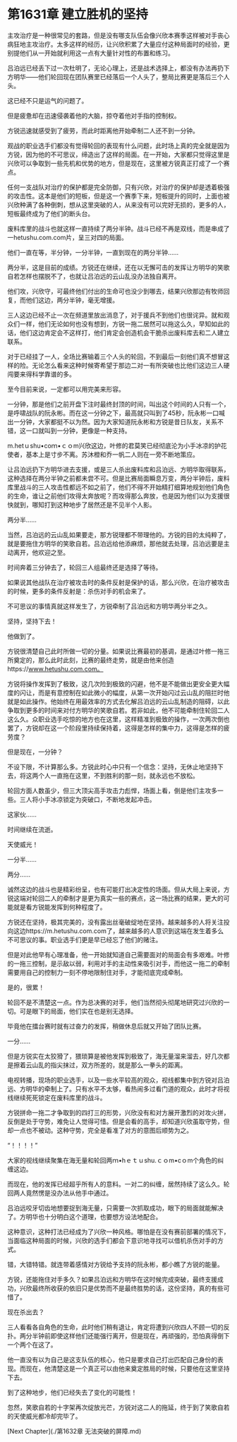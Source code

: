 # 第1631章 建立胜机的坚持

主攻治疗是一种很常见的套路，但是没有哪支队伍会像兴欣本赛季这样被对手丧心病狂地主攻治疗。太多这样的经历，让兴欣积累了大量应付这种局面时的经验，更别提他们从一开始就利用这一点有大量针对性的布置和练习。

吕泊远已经丢下过一次杜明了，无论心理上，还是战术选择上，都没有办法再扔下方明华——他们轮回现在团队赛里已经落后一个人头了，整局比赛更是落后三个人头。

这已经不只是运气的问题了。

但是疲惫却在迅速侵袭着他的大脑，掠夺着他对手指的控制权。

方锐迅速就感受到了疲劳，而此时距离他开始牵制二人还不到一分钟。

观战的职业选手们都没有觉得轮回的表现有什么问题，此时场上真的完全就是因为方锐，因为他的不可思议，缔造出了这样的局面。在一开始，大家都只觉得这里是兴欣可以争取到一些先机和优势的地方，但是现在，这里被方锐真正打成了一个赛点。

任何一支战队对治疗的保护都是完全防御，只有兴欣，对治疗的保护却是透着极强的攻击性。这本是他们的短板，但是这一个赛季下来，短板提升的同时，上面也被兴欣种满了各种倒刺，想从这里突破的人，从来没有可以完好无损的，更多的人，短板最终成为了他们的断头台。

废料库里的战斗也就这样一直持续了两分半钟。战斗已经不再是双线，而是串成了一hetushu.com.com片，呈三对四的局面。

他们一直在等，半分钟，一分半钟，一直到现在的两分半钟……

两分半，这是目前的成绩。方锐还在继续，还在以无懈可击的发挥让方明华的笑歌自若怎样也摆脱不了，也就让吕泊远的云山乱没办法独自离开。

他们攻，兴欣守，可最终他们付出的生命可也没少到哪去，结果兴欣那边有牧师回复，而他们这边，两分半钟，毫无增援。

三人这边已经不止一次在频道里放出消息了，对于援兵不到他们也很诧异。就和观众们一样，他们无论如何也没有想到，方锐一拖二居然可以拖这么久，早知如此的话，他们这边肯定会不这样打，他们肯定会创造机会干脆杀出废料库去和二人建立联系。

对于已经挂了一人，全场比赛输着三个人头的轮回，不到最后一刻他们真不想冒这样的险。无论怎么看来这种时候寄希望于那边二对一有所突破也比他们这边三人硬闯要来得科学靠谱的多。

至今目前来说，一定都可以用完美来形容。

一分钟，那是他们之前开盘下注时最终封顶的时间，叫出这个时间的人只有一个，是呼啸战队的阮永彬。而在这一分钟之下，最高就只叫到了45秒，阮永彬一口喊出一分钟，大家都挺不以为然。因为大家知道阮永彬和方锐是昔日队友，关系不错，这一口就叫到一分钟，更像是一种支持。

m.hetｕshu•coｍ•ｃｏm兴欣这边，叶修的君莫笑已经彻底沦为小手冰凉的护花使者，基本上是寸步不离。苏沐橙和乔一帆二人则在一旁不断地策应。

让吕泊远扔下方明华进去支援，或是三人杀出废料库和吕泊远、方明华取得联系，这种选择在两分半钟之前都未尝不可。但是比赛局面瞬息万变，两分半钟后，废料库里战斗的三人攻击性都远不如之前了，他们不得不开始精打细算地规划他们角色的生命，谁让之前他们攻得太奔放呢？而攻得那么奔放，也是因为他们以为支援很快就到，哪知打到这种地步了居然还是不见半个人影。

两分半……

当然，吕泊远的云山乱如果要走，那方锐理都不带理他的。方锐的目的太纯粹了，就是要拖住方明华的笑歌自若。吕泊远给他添麻烦，那他就去处理，吕泊远要是主动离开，他欢迎之至。

时间奔着三分钟去了，轮回三人组最终还是选择了等待。

如果说其他战队在治疗被攻击时的条件反射是保护的话，那么兴欣，在治疗被攻击的时候，更多的条件反射是：杀伤对手的机会来了。

不可思议的事情真就这样发生了，方锐牵制了吕泊远和方明华两分半之久。

坚持，坚持下去！

他做到了。

方锐很清楚自己此时所做一切的分量。如果说比赛最初的基调，是通过叶修一拖三所奠定的，那么此时此刻，比赛的最终走势，就是由他来创造https://www.hetushu.com.com。

方锐将操作发挥到了极致，这几次险到极致的闪避，他不是不能做出更安全更大幅度的闪让，而是有意控制在如此微小的幅度，从第一次开始闪过云山乱的阻拦时他就是如此操作。他始终在用最效率的方式去化解吕泊远的云山乱制造的阻碍，以此争取到更多的时间来对付方明华的笑歌自若。若非如此，他不可能牵制住轮回二人这么久。众职业选手吃惊的地方也在这里，这样精准到极致的操作，一次两次倒也罢了，方锐却在这一个阶段里持续保持着，这得是怎样的集中力，这得是怎样的疲劳度？

但是现在，一分钟？

不设下限，不计算那么多。方锐此时心中只有一个信念：坚持，无休止地坚持下去，将这两个人一直拖在这里，不到胜利的那一刻，就永远也不放松。

轮回方面人数虽少，但三大顶尖高手攻击力彪悍，场面上看，倒是他们主攻多一些。三人将小手冰凉锁定为突破口，不断地发起冲击。

这家伙……

时间继续在流逝。

天使威光！

一分半……

两分……

诚然这边的战斗也是精彩纷呈，也有可能打出决定性的场面。但从大局上来说，方锐这端对轮回二人的牵制才是更为真实一些的赛点，这一场比赛的结果，更大的可能就是看方锐能发挥到何种程度了。

方锐还在坚持，极其完美的，没有露出丝毫破绽地在坚持。越来越多的人将关注投向这边https://m.hetushu.com.com了，越来越多的人意识到这端在发生着多么不可思议的事。职业选手们更是早已经忘了他们的赌注。

但是对此他早有心理准备，他一开始就知道自己需要面对的局面会有多艰难。叶修的一拖三控制，是示敌以弱，利用对手的主动性来吸引对手，而他这一拖二的牵制需要用自己的控制力一刻不停地限制住对手，才能彻底完成牵制。

是的，很累！

轮回不是不清楚这一点。作为总决赛的对手，他们当然彻头彻尾地研究过兴欣的一切。可是眼下的局面，他们实在也是别无选择。

毕竟他在擂台赛时就有过奋力的发挥，稍做休息后就又开始了团队比赛。

一分……

但是方锐实在太狡猾了，猥琐算是被他发挥到极致了，海无量溜来溜去，好几次都是擦着云山乱的指尖抹过，双方所差的，就是那么一拳头的距离。

电视转播，现场的职业选手，以及一些水平较高的观众，视线都集中到方锐对吕泊远、方明华的牵制上了。只有水平不太够，看热闹多过看门道的观众，此时才将视线继续死死锁定在废料库里的战斗。

方锐拼命一拖二才争取到的四打三的形势，兴欣没有和对方展开激烈的对攻火拼，反倒是处于守势，难免让人觉得可惜。但是会看的高手，却知道兴欣虽取守势，但却一点也不被动。这种守势，完全是看准了对方的意图后顺势为之。

“！！！！”

大家的视线继续聚集在海无量和轮回两ｍ•hｅｔｕshu.ｃｏm•cｏm个角色的纠缠这边。

而现在，他的发挥已经超乎所有人的意料。一对二的纠缠，居然持续了这么久。轮回两人竟然愣是没办法从他手中通过。

吕泊远咬牙切齿地想要捉到海无量，只需要一次抓取成功，眼下的局面就能解决了。方明华也十分明白这个道理，也要想方设法地配合。

这种意识，这种打法已经成为了兴欣一种风格。哪怕是在没有赛前部署的情况下，当面临这种局面的时候，兴欣的选手们都会下意识地寻找可以借机杀伤对手的方式。

错，大错特错。就连带着感情对方锐给予支持的阮永彬，都小瞧了方锐的能量。

方锐，还能拖住对手多久？如果吕泊远和方明华在这时候完成突破，最终支援成功，兴欣最终所收获的依旧只是优势而不是最终胜势的话，这份坚持，真的有些可惜了。

现在杀出去？

三人看看各自角色的生命，此时他们稍有退让，肯定将遭到兴欣四人不顾一切的反扑。两分半钟前即使这样他们还能强行离开，但是现在，再顽强的，恐怕真得倒下一个两个在这了。

他一直没有以为自己是这支队伍的核心，他只是要求自己打出匹配自己身份的表现。而现在，他清楚这是一个真正可以由他来奠定胜局的时候，只要他在这里坚持下去。

到了这种地步，他们已经失去了变化的可能性！

忽然，笑歌自若的十字架再次绽放光芒，方锐对这二人的拖延，终于到了笑歌自若的天使威光都冷却完毕了。



[Next Chapter](./第1632章 无法突破的屏障.md)